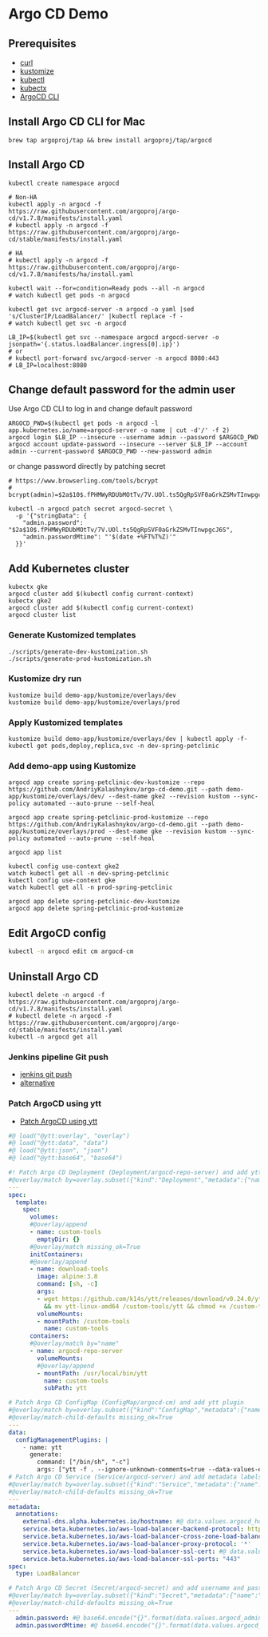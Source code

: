 # Argo CD Demo

## Prerequisites

* [curl](https://curl.haxx.se/download.html)
* [kustomize](https://kubectl.docs.kubernetes.io/installation/kustomize/binaries/)
* [kubectl](https://kubernetes.io/docs/tasks/tools/install-kubectl/)
* [kubectx](https://github.com/ahmetb/kubectx#installation)
* [ArgoCD CLI](https://argoproj.github.io/argo-cd/cli_installation/)

## Install Argo CD CLI for Mac

```shell
brew tap argoproj/tap && brew install argoproj/tap/argocd
```

## Install Argo CD

```shell
kubectl create namespace argocd

# Non-HA
kubectl apply -n argocd -f https://raw.githubusercontent.com/argoproj/argo-cd/v1.7.8/manifests/install.yaml
# kubectl apply -n argocd -f https://raw.githubusercontent.com/argoproj/argo-cd/stable/manifests/install.yaml

# HA
# kubectl apply -n argocd -f https://raw.githubusercontent.com/argoproj/argo-cd/v1.7.8/manifests/ha/install.yaml

kubectl wait --for=condition=Ready pods --all -n argocd
# watch kubectl get pods -n argocd

kubectl get svc argocd-server -n argocd -o yaml |sed 's/ClusterIP/LoadBalancer/' |kubectl replace -f -
# watch kubectl get svc -n argocd

LB_IP=$(kubectl get svc --namespace argocd argocd-server -o jsonpath='{.status.loadBalancer.ingress[0].ip}')
# or
# kubectl port-forward svc/argocd-server -n argocd 8080:443
# LB_IP=localhost:8080
```

## Change default password for the admin user

Use Argo CD CLI to log in and change default password
```shell
ARGOCD_PWD=$(kubectl get pods -n argocd -l app.kubernetes.io/name=argocd-server -o name | cut -d'/' -f 2)
argocd login $LB_IP --insecure --username admin --password $ARGOCD_PWD
argocd account update-password --insecure --server $LB_IP --account admin --current-password $ARGOCD_PWD --new-password admin
```

or change password directly by patching secret

```shell
# https://www.browserling.com/tools/bcrypt
# bcrypt(admin)=$2a$10$.fPHMWyRDUbMOtTv/7V.UOl.ts5QgRpSVF0aGrkZSMvTInwpgcJ6S

kubectl -n argocd patch secret argocd-secret \
  -p '{"stringData": {
    "admin.password": "$2a$10$.fPHMWyRDUbMOtTv/7V.UOl.ts5QgRpSVF0aGrkZSMvTInwpgcJ6S",
    "admin.passwordMtime": "'$(date +%FT%T%Z)'"
  }}'
```

## Add Kubernetes cluster

```shell
kubectx gke
argocd cluster add $(kubectl config current-context)
kubectx gke2
argocd cluster add $(kubectl config current-context)
argocd cluster list
```

### Generate Kustomized templates

```shell
./scripts/generate-dev-kustomization.sh
./scripts/generate-prod-kustomization.sh
```

### Kustomize dry run

```shell
kustomize build demo-app/kustomize/overlays/dev
kustomize build demo-app/kustomize/overlays/prod
```

### Apply Kustomized templates

```shell
kustomize build demo-app/kustomize/overlays/dev | kubectl apply -f-
kubectl get pods,deploy,replica,svc -n dev-spring-petclinic
```

### Add demo-app using Kustomize

```shell
argocd app create spring-petclinic-dev-kustomize --repo https://github.com/AndriyKalashnykov/argo-cd-demo.git --path demo-app/kustomize/overlays/dev/ --dest-name gke2 --revision kustom --sync-policy automated --auto-prune --self-heal

argocd app create spring-petclinic-prod-kustomize --repo https://github.com/AndriyKalashnykov/argo-cd-demo.git --path demo-app/kustomize/overlays/prod --dest-name gke --revision kustom --sync-policy automated --auto-prune --self-heal

argocd app list

kubectl config use-context gke2
watch kubectl get all -n dev-spring-petclinic
kubectl config use-context gke
watch kubectl get all -n prod-spring-petclinic

argocd app delete spring-petclinic-dev-kustomize
argocd app delete spring-petclinic-prod-kustomize
```

## Edit ArgoCD config

```bash
kubectl -n argocd edit cm argocd-cm
```

## Uninstall Argo CD

```shell
kubectl delete -n argocd -f https://raw.githubusercontent.com/argoproj/argo-cd/v1.7.8/manifests/install.yaml
# kubectl delete -n argocd -f https://raw.githubusercontent.com/argoproj/argo-cd/stable/manifests/install.yaml
kubectl -n argocd get all
```

### Jenkins pipeline Git push

* [jenkins git push](https://stackoverflow.com/questions/53325544/jenkins-pipeline-git-push)
* [alternative](https://stackoverflow.com/questions/39237910/jenkins-pipeline-cannot-check-code-into-git)

### Patch ArgoCD using ytt

* [Patch ArgoCD using ytt](https://gist.github.com/dnmgns/040e72cdfce299a5b8c1db63004cb059)

```yaml
#@ load("@ytt:overlay", "overlay")
#@ load("@ytt:data", "data")
#@ load("@ytt:json", "json")
#@ load("@ytt:base64", "base64")

#! Patch Argo CD Deployment (Deployment/argocd-repo-server) and add ytt
#@overlay/match by=overlay.subset({"kind":"Deployment","metadata":{"name":"argocd-repo-server"}})
---
spec:
  template:
    spec:
      volumes:
      #@overlay/append
      - name: custom-tools
        emptyDir: {}
      #@overlay/match missing_ok=True
      initContainers:
      #@overlay/append
      - name: download-tools
        image: alpine:3.8
        command: [sh, -c]
        args:
        - wget https://github.com/k14s/ytt/releases/download/v0.24.0/ytt-linux-amd64
          && mv ytt-linux-amd64 /custom-tools/ytt && chmod +x /custom-tools/ytt
        volumeMounts:
        - mountPath: /custom-tools
          name: custom-tools
      containers:
      #@overlay/match by="name"
      - name: argocd-repo-server
        volumeMounts:
        #@overlay/append
        - mountPath: /usr/local/bin/ytt
          name: custom-tools
          subPath: ytt

# Patch Argo CD ConfigMap (ConfigMap/argocd-cm) and add ytt plugin
#@overlay/match by=overlay.subset({"kind":"ConfigMap","metadata":{"name":"argocd-cm"}})
#@overlay/match-child-defaults missing_ok=True
---
data:
  configManagementPlugins: |
    - name: ytt
      generate:
        command: ["/bin/sh", "-c"]
        args: ["ytt -f . --ignore-unknown-comments=true --data-values-env STR_VAL --data-values-env-yaml YAML_VAL"]
# Patch Argo CD Service (Service/argocd-server) and add metadata labels
#@overlay/match by=overlay.subset({"kind":"Service","metadata":{"name":"argocd-server"}})
#@overlay/match-child-defaults missing_ok=True
---
metadata:
  annotations:
    external-dns.alpha.kubernetes.io/hostname: #@ data.values.argocd_hostname
    service.beta.kubernetes.io/aws-load-balancer-backend-protocol: https
    service.beta.kubernetes.io/aws-load-balancer-cross-zone-load-balancing-enabled: "true"
    service.beta.kubernetes.io/aws-load-balancer-proxy-protocol: '*'
    service.beta.kubernetes.io/aws-load-balancer-ssl-cert: #@ data.values.certificate_arn
    service.beta.kubernetes.io/aws-load-balancer-ssl-ports: "443"
spec:
  type: LoadBalancer

# Patch Argo CD Secret (Secret/argocd-secret) and add username and password:
#@overlay/match by=overlay.subset({"kind":"Secret","metadata":{"name":"argocd-secret"}})
#@overlay/match-child-defaults missing_ok=True
---
  admin.password: #@ base64.encode("{}".format(data.values.argocd_admin_pwd))
  admin.passwordMtime: #@ base64.encode("{}".format(data.values.argocd_admin_pwd_mtime))
```
